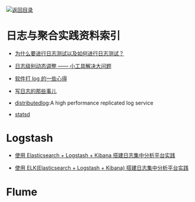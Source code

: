 [![返回目录](https://parg.co/UGo)](https://parg.co/b4z) 
 


# 日志与聚合实践资料索引

* [为什么要进行日志测试以及如何进行日志测试？](http://mp.weixin.qq.com/s?__biz=MzA5Nzc4OTA1Mw==&mid=2659598582&idx=1&sn=3c03042ef366f9dba47efd1ee3c8e461&chksm=8be995e4bc9e1cf2b760413e004cdd6d5f76845584bbc7c74985e7fc80fa2cbe3b3ae6f598a2&mpshare=1&scene=23&srcid=1206d7GF76pCixwrrGu1S7Hc#rd)

* [日志级别动态调整 —— 小工具解决大问题](http://tech.meituan.com/change_log_level.html)

* [软件打 log 的一些心得](https://zhuanlan.zhihu.com/p/24785018)

- [写日志的那些事儿](https://yq.aliyun.com/articles/2920#index_section)

- [distributedlog](https://github.com/twitter/distributedlog):A high performance replicated log service

- [statsd](https://github.com/etsy/statsd)

# Logstash

* [使用 Elasticsearch + Logstash + Kibana 搭建日志集中分析平台实践](http://xiequan.info/%E4%BD%BF%E7%94%A8elasticsearch-logstash-kibana%E6%90%AD%E5%BB%BA%E6%97%A5%E5%BF%97%E9%9B%86%E4%B8%AD%E5%88%86%E6%9E%90%E5%B9%B3%E5%8F%B0%E5%AE%9E%E8%B7%B5/)

* [使用 ELK(Elasticsearch + Logstash + Kibana) 搭建日志集中分析平台实践](https://wsgzao.github.io/post/elk/)

# Flume
